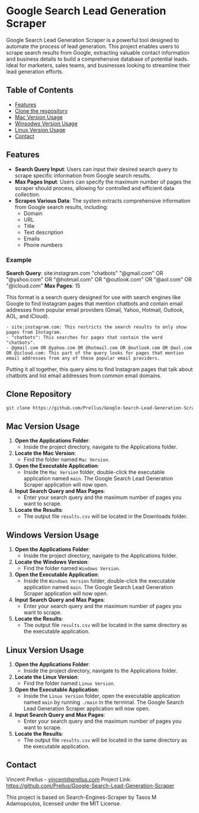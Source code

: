 # Google Search Lead Generation Scraper

Google Search Lead Generation Scraper is a powerful tool designed to automate the process of lead generation. This project enables users to scrape search results from Google, extracting valuable contact information and business details to build a comprehensive database of potential leads. Ideal for marketers, sales teams, and businesses looking to streamline their lead generation efforts.

## Table of Contents

- [Features](#features)
- [Clone the respository](#clonerepository)
- [Mac Version Usage](#macusage)
- [Winsodws Version Usage](#windowsusage)
- [Linux Version Usage](#linuxusage)
- [Contact](#contact)

## Features

- **Search Query Input**: Users can input their desired search query to scrape specific information from Google search results.
- **Max Pages Input**: Users can specify the maximum number of pages the scraper should process, allowing for controlled and efficient data collection.
- **Scrapes Various Data**: The system extracts comprehensive information from Google search results, including:
  - Domain
  - URL
  - Title
  - Text description
  - Emails
  - Phone numbers

### Example

**Search Query**: site:instagram.com "chatbots" "@gmail.com" OR "@yahoo.com" OR "@hotmail.com" OR "@outlook.com" OR "@aol.com" OR "@icloud.com"
**Max Pages**: 15

This format is a search query designed for use with search engines like Google to find Instagram pages that mention chatbots and contain email addresses from popular email providers (Gmail, Yahoo, Hotmail, Outlook, AOL, and iCloud).

    - site:instagram.com: This restricts the search results to only show pages from Instagram.
    - "chatbots": This searches for pages that contain the word "chatbots".
    - @gmail.com OR @yahoo.com OR @hotmail.com OR @outlook.com OR @aol.com OR @icloud.com: This part of the query looks for pages that mention email addresses from any of these popular email providers.

Putting it all together, this query aims to find Instagram pages that talk about chatbots and list email addresses from common email domains.

## Clone Repository

```sh 
git clone https://github.com/Prellus/Google-Search-Lead-Generation-Scraper.git
```

## Mac Version Usage

1. **Open the Applications Folder**:
   - Inside the project directory, navigate to the Applications folder.
2. **Locate the Mac Version**:
   - Find the folder named `Mac Version`.
3. **Open the Executable Application**:
   - Inside the `Mac Version` folder, double-click the executable application named `main`. The Google Search Lead Generation Scraper application will now open.
4. **Input Search Query and Max Pages**:
   - Enter your search query and the maximum number of pages you want to scrape.
5. **Locate the Results**:
   - The output file `results.csv` will be located in the Downloads folder.

## Windows Version Usage

1. **Open the Applications Folder**:
   - Inside the project directory, navigate to the Applications folder.
2. **Locate the Windows Version**:
   - Find the folder named `Windows Version`.
3. **Open the Executable Application**:
   - Inside the `Windows Version` folder, double-click the executable application named `main`. The Google Search Lead Generation Scraper application will now open.
4. **Input Search Query and Max Pages**:
   - Enter your search query and the maximum number of pages you want to scrape.
5. **Locate the Results**:
   - The output file `results.csv` will be located in the same directory as the executable application.

## Linux Version Usage

1. **Open the Applications Folder**:
   - Inside the project directory, navigate to the Applications folder.
2. **Locate the Linux Version**:
   - Find the folder named `Linux Version`.
3. **Open the Executable Application**:
   - Inside the `Linux Version` folder, open the executable application named `main` by running `./main` in the terminal. The Google Search Lead Generation Scraper application will now open.
4. **Input Search Query and Max Pages**:
   - Enter your search query and the maximum number of pages you want to scrape.
5. **Locate the Results**:
   - The output file `results.csv` will be located in the same directory as the executable application.

## Contact

Vincent Prellus - vincent@prellus.com
Project Link: https://github.com/Prellus/Google-Search-Lead-Generation-Scraper


This project is based on Search-Engines-Scraper by Tasos M Adamopoulos, licensed under the MIT License.
